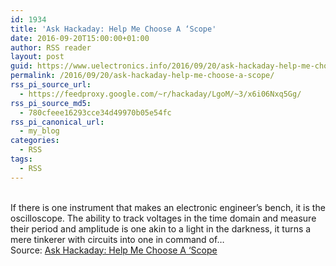 ```yaml
---
id: 1934
title: 'Ask Hackaday: Help Me Choose A ‘Scope'
date: 2016-09-20T15:00:00+01:00
author: RSS reader
layout: post
guid: https://www.uelectronics.info/2016/09/20/ask-hackaday-help-me-choose-a-scope/
permalink: /2016/09/20/ask-hackaday-help-me-choose-a-scope/
rss_pi_source_url:
  - https://feedproxy.google.com/~r/hackaday/LgoM/~3/x6i06Nxq5Gg/
rss_pi_source_md5:
  - 780cfeee16293cce34d49970b05e54fc
rss_pi_canonical_url:
  - my_blog
categories:
  - RSS
tags:
  - RSS
---
```

&#013;  
If there is one instrument that makes an electronic engineer’s bench, it is the oscilloscope. The ability to track voltages in the time domain and measure their period and amplitude is one akin to a light in the darkness, it turns a mere tinkerer with circuits into one in command of…&#013;  
Source: <a href="https://feedproxy.google.com/~r/hackaday/LgoM/~3/x6i06Nxq5Gg/" target="_blank">Ask Hackaday: Help Me Choose A ‘Scope</a>